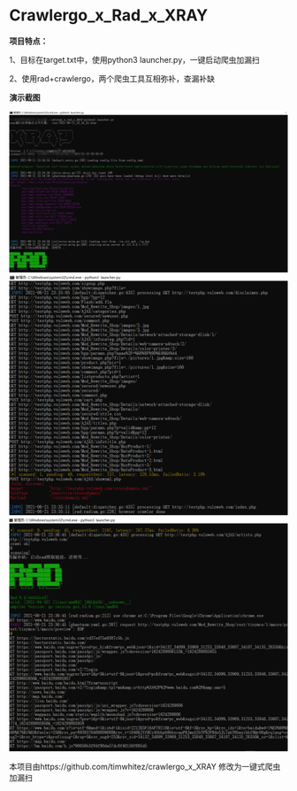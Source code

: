 # Crawlergo_x_Rad_x_XRAY



**项目特点：**

  1、目标在target.txt中，使用python3 launcher.py，一键启动爬虫加漏扫
  
  2、使用rad+crawlergo，两个爬虫工具互相弥补，查漏补缺
  
  
  
  
**演示截图**

 ![](https://github.com/mrknow001/Crawlergo_x_Rad_x_XRAY/blob/main/images/1.png)  
 ![](https://github.com/mrknow001/Crawlergo_x_Rad_x_XRAY/blob/main/images/2.png)  
 ![](https://github.com/mrknow001/Crawlergo_x_Rad_x_XRAY/blob/main/images/3.png)  


本项目由https://github.com/timwhitez/crawlergo_x_XRAY 修改为一键式爬虫加漏扫
